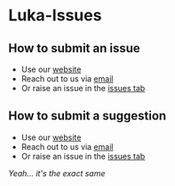# Luka-Issues

## How to submit an issue
- Use our [website](https://luka.sparkplug.page)  
- Reach out to us via [email](mailto:lukadev@sparkplug.page)  
- Or raise an issue in the [issues tab](https://github.com/Sparkplug-Services/Luka-Issues/issues)  

## How to submit a suggestion
- Use our [website](https://luka.sparkplug.page)  
- Reach out to us via [email](mailto:lukadev@sparkplug.page)  
- Or raise an issue in the [issues tab](https://github.com/Sparkplug-Services/Luka-Issues/issues)  

*Yeah... it's the exact same*  
